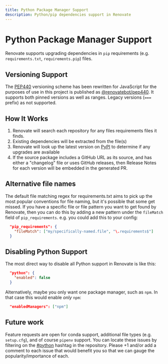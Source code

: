 ```yaml
---
title: Python Package Manager Support
description: Python/pip dependencies support in Renovate
---
```


# Python Package Manager Support

Renovate supports upgrading dependencies in `pip` requirements (e.g. `requirements.txt`, `requirements.pip`) files.

## Versioning Support

The [PEP440](https://www.python.org/dev/peps/pep-0440/) versioning scheme has been rewritten for JavaScript for the purposes of use in this project is published as [@renovatebot/pep440](https://github.com/renovatebot/pep440). It supports both pinned versions as well as ranges. Legacy versions (`===` prefix) as not supported.

## How It Works

1.  Renovate will search each repository for any files requirements files it finds.
2.  Existing dependencies will be extracted from the file(s)
3.  Renovate will look up the latest version on [PyPI](https://pypi.org/) to determine if any upgrades are available
4.  If the source package includes a GitHub URL as its source, and has either a "changelog" file or uses GitHub releases, then Release Notes for each version will be embedded in the generated PR.

## Alternative file names

The default file matching regex for requirements.txt aims to pick up the most popular conventions for file naming, but it's possible that some get missed. If you have a specific file or file pattern you want to get found by Renovate, then you can do this by adding a new pattern under the `fileMatch` field of `pip_requirements`. e.g. you could add this to your config:

```json
  "pip_requirements": {
    "fileMatch": ["my/specifically-named.file", "\.requirements$"]
  }
```

## Disabling Python Support

The most direct way to disable all Python support in Renovate is like this:

```json
  "python": {
    "enabled": false
  }
```

Alternatively, maybe you only want one package manager, such as `npm`. In that case this would enable _only_ `npm`:

```json
  "enabledManagers": ["npm"]
```

## Future work

Feature requests are open for conda support, additional file types (e.g. `setup.cfg`), and of course `pipenv` support. You can locate these issues by filtering on the [#python](https://github.com/renovatebot/renovate/issues?q=is%3Aissue+is%3Aopen+sort%3Aupdated-desc+label%3A%23python) hashtag in the repository. Please +1 and/or add a comment to each issue that would benefit you so that we can gauge the popularity/importance of each.
